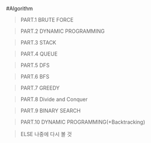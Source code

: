 #Algorithm

>PART.1 BRUTE FORCE

>PART.2 DYNAMIC PROGRAMMING

>PART.3 STACK

>PART.4 QUEUE

>PART.5 DFS

>PART.6 BFS

>PART.7 GREEDY

>PART.8 Divide and Conquer

>PART.9 BINARY SEARCH

>PART.10 DYNAMIC PROGRAMMING(+Backtracking)

>ELSE 나중에 다시 볼 것


